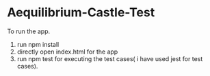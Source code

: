 # Aequilibrium-Castle-Test


To run the app. 
1. run npm install
2. directly open index.html for the app
3. run npm test for executing the test cases( i have used jest for test cases).


